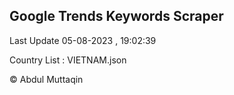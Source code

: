 

## Google Trends Keywords Scraper 
 
Last Update 05-08-2023 , 19:02:39

Country List :
VIETNAM.json



© Abdul Muttaqin 
